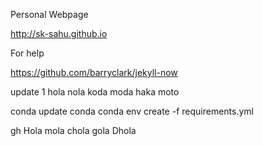 Personal Webpage

http://sk-sahu.github.io

For help

https://github.com/barryclark/jekyll-now

update 1
hola nola 
koda moda
haka moto

conda update conda
conda env create -f requirements.yml

gh
Hola mola chola
gola
Dhola
